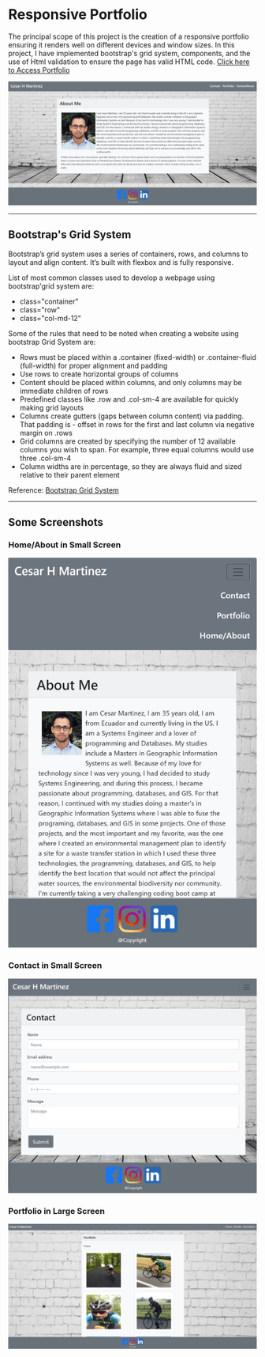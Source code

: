 # Responsive Portfolio

The principal scope of this project is the creation of a responsive portfolio ensuring it renders well on different devices and window sizes. In this project, I have implemented bootstrap's grid system, components, and the use of Html validation to ensure the page has valid HTML code. 
[Click here to Access Portfolio](https://chernanma.github.io/Responsive-Portfolio/)

![picture](images/index.jpg)

---

## Bootstrap's Grid System 

Bootstrap’s grid system uses a series of containers, rows, and columns to layout and align content. It’s built with flexbox and is fully responsive.

List of most common classes used to develop a webpage using bootstrap'grid system are:

- class="container"
- class="row"
- class="col-md-12"

Some of the rules that need to be noted when creating a website using bootstrap Grid System are:

- Rows must be placed within a .container (fixed-width) or .container-fluid (full-width) for proper alignment and padding
- Use rows to create horizontal groups of columns
- Content should be placed within columns, and only columns may be immediate children of rows
- Predefined classes like .row and .col-sm-4 are available for quickly making grid layouts
- Columns create gutters (gaps between column content) via padding. That padding is - offset in rows for the first and last column via negative margin on .rows
- Grid columns are created by specifying the number of 12 available columns you wish to span. For example, three equal columns would use three .col-sm-4
- Column widths are in percentage, so they are always fluid and sized relative to their parent element

Reference: [Bootstrap Grid System](https://www.w3schools.com/bootstrap/bootstrap_grid_system.asp#:~:text=Bootstrap's%20grid%20system%20allows%20up,span%201)

---
## Some Screenshots

### Home/About in Small Screen

![picture](images/indexsmalldevices.jpg)

### Contact in Small Screen
![picture](images/contact.jpg)

### Portfolio in Large Screen
![picture](images/portfolio.jpg)
